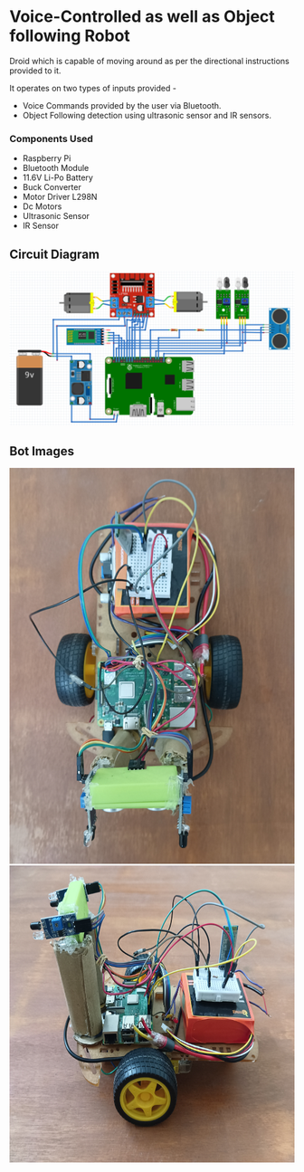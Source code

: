 # Voice-Controlled as well as Object following Robot
Droid which is capable of moving around as per the directional instructions provided to it.

It operates on two types of inputs provided -
- Voice Commands provided by the user via Bluetooth.
- Object Following detection using ultrasonic sensor and IR sensors.

### Components Used
- Raspberry Pi
- Bluetooth Module 
- 11.6V Li-Po Battery
- Buck Converter
- Motor Driver L298N
- Dc Motors
- Ultrasonic Sensor
- IR Sensor

## Circuit Diagram
<img src="Circuit_Diagram.png">

## Bot Images
<img src="Bot_image2.jpg" height=700 width=575>  <img src="Bot_image3.jpg" height=525 width=700>

